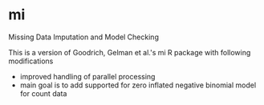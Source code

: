 # mi
Missing Data Imputation and Model Checking

This is a version of Goodrich, Gelman et al.'s mi R package with following modifications
- improved handling of parallel processing
- main goal is to add supported for zero inflated negative binomial model for count data 
